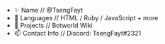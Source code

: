 - ✨ Name // @TsengFayt
- 📝 Languages // HTML / Ruby / JavaScript + more
- 💞️ Projects // Botworld Wiki 
- 📫 Contact Info // Discord: TsengFayt#2321

<!---
TsengFayt/TsengFayt is a ✨ special ✨ repository because its `README.md` (this file) appears on your GitHub profile.
You can click the Preview link to take a look at your changes.
--->
